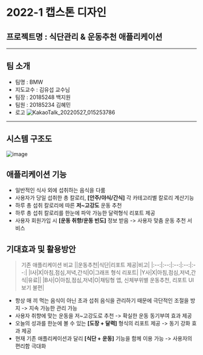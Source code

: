 # 2022-1 캡스톤 디자인 
## 프로젝트명 : 식단관리 & 운동추천 애플리케이션
---
## 팀 소개
- 팀명 : BMW
- 지도교수 : 김유섭 교수님
- 팀장 : 20185248 백지원
- 팀원 : 20185234 김혜민
- 로고 
![KakaoTalk_20220527_015253786](https://user-images.githubusercontent.com/101175984/170536729-1d18f47e-2946-418b-b22e-62dc95ee1086.jpg)
---
## 시스템 구조도
![image](https://user-images.githubusercontent.com/101175984/170538015-83d00d58-7e21-4038-b3c6-d917dd88a734.png)

## 애플리케이션 기능

- 일반적인 식사 외에 섭취하는 음식을 다룸
- 사용자가 당일 섭취한 총 칼로리, **[안주/야식/간식]** 각 카테고리별 칼로리 계산기능
- 하루 총 섭취 칼로리에 따른 **저~고강도** 운동 추천
- 하루 총 섭취 칼로리를 한눈에 파악 가능한 달력형식 리포트 제공
- 사용자 회원가입 시 **[운동 취향/운동 빈도]** 정보 받음 -> 사용자 맞춤 운동 추천 서비스


## 기대효과 및 활용방안

> 기존 애플리케이션 비교
||운동추천|식단|리포트 제공|비고|
|:--:|:--:|:--:|:--:|:--:|
|I사|X|아침,점심,저녁,간식|O|그래프 형식 리포트|
|Y사|X|아침,점심,저녁,간식|유료||
|B사|O|아침,점심,저녁|O|채팅형 앱,  신체부위별 운동추천, 리포트 UI 보기 불편|

- 항상 매 끼 먹는 음식이 아닌 초과 섭취 음식을 관리하기 때문에 극단적인 조절을 방지
  -> 지속 가능한 관리 가능
- 사용자 취향에 맞는 운동을 저~고강도로 추천
  -> 확실한 운동 동기부여 효과 제공
- 오늘의 성과를 한눈에 볼 수 있는 **[도장 + 달력]** 형식의 리포트 제공
  -> 동기 강화 효과 제공
- 현재 기존 애플리케이션과 달리 **[식단 + 운동]** 기능을 함께 이용 가능
  -> 사용자의 편리함 극대화

 
